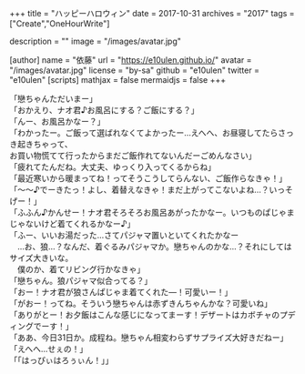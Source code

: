 +++
title = "ハッピーハロウィン"
date = 2017-10-31
archives = "2017"
tags = ["Create","OneHourWrite"]

description = ""
image = "/images/avatar.jpg"

[author]
name = "依藤"
url = "https://e10ulen.github.io/"
avatar = "/images/avatar.jpg"
license = "by-sa"
github = "e10ulen"
twitter = "e10ulen"
[scripts]
mathjax = false
mermaidjs = false
+++

「戀ちゃんただいまー」  
「おかえり、ナオ君♪お風呂にする？ご飯にする？」  
「んー、お風呂かなー？」  
「わかったー。ご飯って選ばれなくてよかったー…えへへ、お昼寝してたらさっき起きちゃって、  
お買い物慌てて行ったからまだご飯作れてないんだーごめんなさい」  
「疲れてたんだね。大丈夫、ゆっくり入ってくるからね」  
「最近寒いから暖まってね！ってそうこうしてらんない、ご飯作らなきゃ！」  
「～～♪でーきたっ！よし、着替えなきゃ！まだ上がってこないよね…？いっそげー！」  
「ふふん♪かんせー！ナオ君そろそろお風呂あがったかなー。いつものぱじゃまじゃないけど着てくれるかなー♪」  
「ふー、いいお湯だった…さてパジャマ置いといてくれたかなー  
　…お、狼…？なんだ、着ぐるみパジャマか。戀ちゃんのかな…？それにしてはサイズ大きいな。  
　僕のか、着てリビング行かなきゃ」  
「戀ちゃん。狼パジャマ似合ってる？」  
「おー！ナオ君が狼さんぱじゃま着てくれた―！可愛いー！」  
「がおー！ってね。そういう戀ちゃんは赤ずきんちゃんかな？可愛いね」  
「ありがとー！お夕飯はこんな感じになってまーす！デザートはカボチャのプディングでーす！」  
「ああ、今日31日か。成程ね。戀ちゃん相変わらずサプライズ大好きだねー」  
「えへへ…せぇの！」  
「「はっぴぃはろぅぃん！」」
